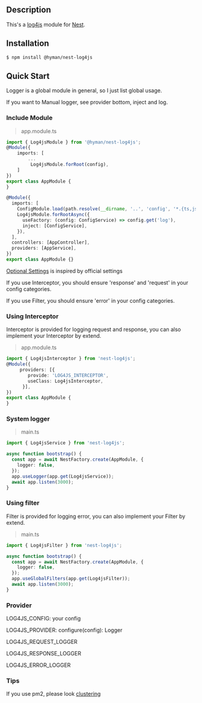 ## Description
This's a [log4js](https://github.com/log4js-node/log4js-node) module for [Nest](https://github.com/nestjs/nest).

## Installation

```bash
$ npm install @hyman/nest-log4js
```

## Quick Start

Logger is a global module in general, so I just list global usage.

If you want to Manual logger, see provider bottom, inject and log.

### Include Module

>app.module.ts

```ts
import { Log4jsModule } from '@hyman/nest-log4js';
@Module({
    imports: [
        ...
         Log4jsModule.forRoot(config),
    ]
})
export class AppModule {
}

```

```ts
@Module({
  imports: [
    ConfigModule.load(path.resolve(__dirname, '..', 'config', '*.{ts,js}')),
    Log4jsModule.forRootAsync({
      useFactory: (config: ConfigService) => config.get('log'),
      inject: [ConfigService],
    }),
  ],
  controllers: [AppController],
  providers: [AppService],
})
export class AppModule {}
```
[Optional Settings](https://log4js-node.github.io/log4js-node/api.html)
is inspired by official settings

If you use Interceptor, you should ensure 'response' and 'request' in your config categories.

If you use Filter, you should ensure 'error' in your config categories.

### Using Interceptor
Interceptor is provided for logging request and response, you can also implement your Interceptor by extend.

>app.module.ts

```ts
import { Log4jsInterceptor } from 'nest-log4js';
@Module({
     providers: [{
        provide: 'LOG4JS_INTERCEPTOR',
        useClass: Log4jsInterceptor,
      }],
})
export class AppModule {
}
```

### System logger

>main.ts

```ts
import { Log4jsService } from 'nest-log4js';

async function bootstrap() {
  const app = await NestFactory.create(AppModule, {
    logger: false,
  });
  app.useLogger(app.get(Log4jsService));
  await app.listen(3000);
}
```

### Using filter
Filter is provided for logging error, you can also implement your Filter by extend.

> main.ts

```ts
import { Log4jsFilter } from 'nest-log4js';

async function bootstrap() {
  const app = await NestFactory.create(AppModule, {
    logger: false,
  });
  app.useGlobalFilters(app.get(Log4jsFilter));
  await app.listen(3000);
}
```

### Provider

LOG4JS_CONFIG: your config

LOG4JS_PROVIDER: configure(config): Logger

LOG4JS_REQUEST_LOGGER

LOG4JS_RESPONSE_LOGGER

LOG4JS_ERROR_LOGGER 

### Tips

If you use pm2, please look [clustering](https://log4js-node.github.io/log4js-node/clustering.html)